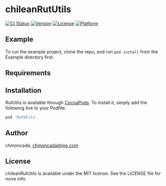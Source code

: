# chileanRutUtils

[![CI Status](https://img.shields.io/travis/chmoncada/chileanRutUtils.svg?style=flat)](https://travis-ci.org/chmoncada/chileanRutUtils)
[![Version](https://img.shields.io/cocoapods/v/chileanRutUtils.svg?style=flat)](https://cocoapods.org/pods/RutUtils)
[![License](https://img.shields.io/cocoapods/l/chileanRutUtils.svg?style=flat)](https://cocoapods.org/pods/RutUtils)
[![Platform](https://img.shields.io/cocoapods/p/chileanRutUtils.svg?style=flat)](https://cocoapods.org/pods/RutUtils)

## Example

To run the example project, clone the repo, and run `pod install` from the Example directory first.

## Requirements

## Installation

RutUtils is available through [CocoaPods](https://cocoapods.org). To install
it, simply add the following line to your Podfile:

```ruby
pod 'RutUtils'
```

## Author

chmoncada, chmoncada@me.com

## License

chileanRutUtils is available under the MIT license. See the LICENSE file for more info.
